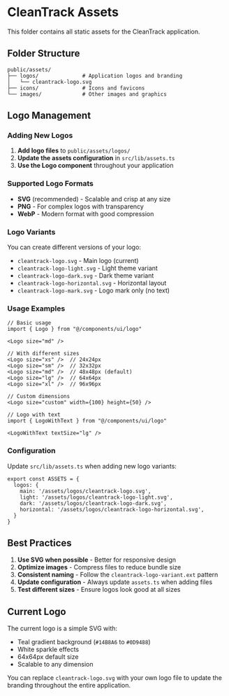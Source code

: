 # CleanTrack Assets

This folder contains all static assets for the CleanTrack application.

## Folder Structure

```
public/assets/
├── logos/              # Application logos and branding
│   └── cleantrack-logo.svg
├── icons/              # Icons and favicons
└── images/             # Other images and graphics
```

## Logo Management

### Adding New Logos

1. **Add logo files** to `public/assets/logos/`
2. **Update the assets configuration** in `src/lib/assets.ts`
3. **Use the Logo component** throughout your application

### Supported Logo Formats

- **SVG** (recommended) - Scalable and crisp at any size
- **PNG** - For complex logos with transparency
- **WebP** - Modern format with good compression

### Logo Variants

You can create different versions of your logo:

- `cleantrack-logo.svg` - Main logo (current)
- `cleantrack-logo-light.svg` - Light theme variant
- `cleantrack-logo-dark.svg` - Dark theme variant
- `cleantrack-logo-horizontal.svg` - Horizontal layout
- `cleantrack-logo-mark.svg` - Logo mark only (no text)

### Usage Examples

```tsx
// Basic usage
import { Logo } from "@/components/ui/logo"

<Logo size="md" />

// With different sizes
<Logo size="xs" />  // 24x24px
<Logo size="sm" />  // 32x32px  
<Logo size="md" />  // 48x48px (default)
<Logo size="lg" />  // 64x64px
<Logo size="xl" />  // 96x96px

// Custom dimensions
<Logo size="custom" width={100} height={50} />

// Logo with text
import { LogoWithText } from "@/components/ui/logo"

<LogoWithText textSize="lg" />
```

### Configuration

Update `src/lib/assets.ts` when adding new logo variants:

```tsx
export const ASSETS = {
  logos: {
    main: '/assets/logos/cleantrack-logo.svg',
    light: '/assets/logos/cleantrack-logo-light.svg',
    dark: '/assets/logos/cleantrack-logo-dark.svg',
    horizontal: '/assets/logos/cleantrack-logo-horizontal.svg',
  }
}
```

## Best Practices

1. **Use SVG when possible** - Better for responsive design
2. **Optimize images** - Compress files to reduce bundle size
3. **Consistent naming** - Follow the `cleantrack-logo-variant.ext` pattern
4. **Update configuration** - Always update `assets.ts` when adding files
5. **Test different sizes** - Ensure logos look good at all sizes

## Current Logo

The current logo is a simple SVG with:
- Teal gradient background (`#14B8A6` to `#0D9488`)
- White sparkle effects
- 64x64px default size
- Scalable to any dimension

You can replace `cleantrack-logo.svg` with your own logo file to update the branding throughout the entire application. 